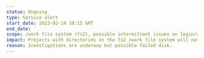 ```yaml
---
status: Ongoing
type: Service alert
start_date: 2023-02-14 10:15 GMT
end_date: 
scope: /work file system (fs2), possible intermittent issues on login/compute nodes
impact: Projects with directories on the fs2 /work file system will not be allowed to run jobs (as the resources may just be wasted) and may see that some data is inaccessible. Users may see occassional issues on login/compute nodes as they try to access the filesystem. You can check which file system your work directory is on by navigating to the location and using the command <tt>readlink -f .</tt> 
reason: Investigations are underway but possible failed disk. 
---
```

